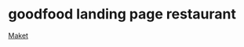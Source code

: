 # goodfood landing page restaurant

<a href="https://www.figma.com/file/h65dPSyjFwjQUXYkdYy7C7/RestaurantLandingPage-(1)-(Copy)?type=design&node-id=0-1&t=5avYZSFrN9q44fzI-0">Maket</a>
